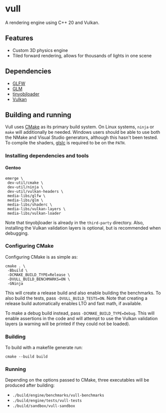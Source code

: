 # vull

A rendering engine using C++ 20 and Vulkan.

## Features

* Custom 3D physics engine
* Tiled forward rendering, allows for thousands of lights in one scene

## Dependencies

* [GLFW](https://github.com/glfw/glfw)
* [GLM](https://github.com/g-truc/glm)
* [tinyobjloader](https://github.com/tinyobjloader/tinyobjloader)
* [Vulkan](https://www.khronos.org/vulkan)

## Building and running

Vull uses [CMake](https://cmake.org) as its primary build system. On Linux systems, `ninja` or `make` will additionally
be needed. Windows users should be able to use both the NMake and Visual Studio generators, although this hasn't been
tested. To compile the shaders, [glslc](https://github.com/google/shaderc) is required to be on the `PATH`.

### Installing dependencies and tools

#### Gentoo

    emerge \
     dev-util/cmake \
     dev-util/ninja \
     dev-util/vulkan-headers \
     media-libs/glfw \
     media-libs/glm \
     media-libs/shaderc \
     media-libs/vulkan-layers \
     media-libs/vulkan-loader
     
Note that tinyobjloader is already in the `third-party` directory. Also, installing the Vulkan validation
layers is optional, but is recommended when debugging.

### Configuring CMake

Configuring CMake is as simple as:

    cmake . \
     -Bbuild \
     -DCMAKE_BUILD_TYPE=Release \
     -DVULL_BUILD_BENCHMARKS=ON \
     -GNinja

This will create a release build and also enable building the benchmarks. To also build the tests, pass
`-DVULL_BUILD_TESTS=ON`. Note that creating a release build automatically enables LTO and fast math, if available.

To make a debug build instead, pass `-DCMAKE_BUILD_TYPE=Debug`. This will enable assertions in the code and will
attempt to use the Vulkan validation layers (a warning will be printed if they could not be loaded).

### Building

To build with a makefile generate run:

    cmake --build build
    
### Running

Depending on the options passed to CMake, three executables will be produced after building:

* `./build/engine/benchmarks/vull-benchmarks`
* `./build/engine/tests/vull-tests`
* `./build/sandbox/vull-sandbox`
